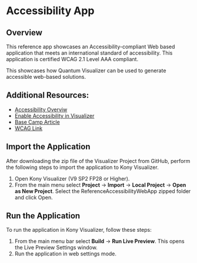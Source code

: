 # Accessibility App
## Overview
This reference app showcases an Accessibility-compliant Web based application that meets an international standard of accessibility. This application is certified WCAG 2.1 Level AAA compliant.

This showcases how Quantum Visualizer can be used to generate accessible web-based solutions.

## Additional Resources:

- [Accessibility Overviw](https://docs.kony.com/konylibrary/visualizer/app_design_dev/Content/Accessibility_Overview.htm)
- [Enable Accessibility in Visualizer](https://docs.kony.com/konylibrary/visualizer/app_design_dev/Content/Accessibility_Visualizer.htm#top)
- [Base Camp Article](https://basecamp.temenos.com/s/article-detail/a042K00001K8cZkQAJ/making-web-apps-accessible-wcag-20-21-on-visualizer)
- [WCAG Link](https://www.w3.org/WAI/WCAG21/quickref/)


## Import the Application
After downloading the zip file of the Visualizer Project from GitHub, perform the following steps to import the application to Kony Visualizer.

1. Open Kony Visualizer (V9 SP2 FP28 or Higher).
2. From the main menu select **Project** → **Import** → **Local Project** → **Open as New Project**. Select the ReferenceAccessibilityWebApp zipped folder and click Open.

## Run the Application
To run the application in Kony Visualizer, follow these steps:

1. From the main menu bar select **Build** → **Run Live Preview**. This opens the Live Preview Settings window.
2. Run the application in web settings mode.
